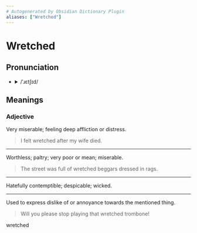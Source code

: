 ```yaml
---
# Autogenerated by Obsidian Dictionary Plugin
aliases: ["Wretched"]
---
```


# Wretched

## Pronunciation

- <details><summary>/ˈɹɛtʃɪd/</summary><audio controls><source src="https://api.dictionaryapi.dev/media/pronunciations/en/wretched-1-us.mp3"></audio></details>

## Meanings

### Adjective

Very miserable; feeling deep affliction or distress.

> I felt wretched after my wife died.

---

Worthless; paltry; very poor or mean; miserable.

> The street was full of wretched beggars dressed in rags.

---

Hatefully contemptible; despicable; wicked.

---

Used to express dislike of or annoyance towards the mentioned thing.

> Will you please stop playing that wretched trombone!




wretched